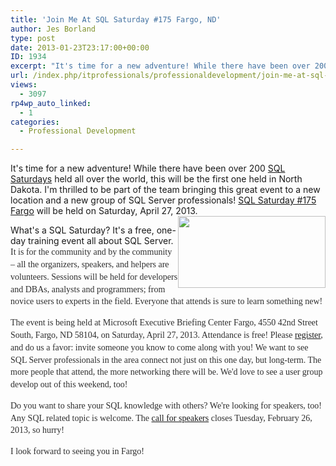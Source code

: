 ```yaml
---
title: 'Join Me At SQL Saturday #175 Fargo, ND'
author: Jes Borland
type: post
date: 2013-01-23T23:17:00+00:00
ID: 1934
excerpt: "It's time for a new adventure! While there have been over 200 SQL Saturdays held all over the world, this will be the first one held in North Dakota."
url: /index.php/itprofessionals/professionaldevelopment/join-me-at-sql-saturday/
views:
  - 3097
rp4wp_auto_linked:
  - 1
categories:
  - Professional Development

---
```

It's time for a new adventure! While there have been over 200 [SQL Saturdays][1] held all over the world, this will be the first one held in North Dakota. I'm thrilled to be part of the team bringing this great event to a new location and a new group of SQL Server professionals! [SQL Saturday #175 Fargo][2] will be held on Saturday, April 27, 2013. <img style="float: right;" src="http://www.sqlsaturday.com/images/sqlsat175_web.png" alt="" width="236" height="115" />

What's a SQL Saturday? It's a free, one-day training event all about SQL Server. <span style="color: #2f2f2f; font-family: verdana; line-height: 19.796875px;">It is for the community and by the community – all the organizers, speakers, and helpers are volunteers. Sessions will be held for developers and DBAs, analysts and programmers; from novice users to experts in the field. Everyone that attends is sure to learn something new! </span>

<span style="color: #2f2f2f; font-family: verdana; line-height: 19.796875px;">The event is being held at Microsoft Executive Briefing Center Fargo, 4550 42nd Street South, Fargo, ND 58104, on Saturday, April 27, 2013. Attendance is free! Please <a href="http://sqlsaturday.com/175/register.aspx">register</a>, and do us a favor: invite someone you know to come along with you! We want to see SQL Server professionals in the area connect not just on this one day, but long-term. The more people that attend, the more networking there will be. We'd love to see a user group develop out of this weekend, too! </span>

<span style="font-family: verdana; color: #2f2f2f;"><span style="line-height: 19.796875px;">Do you want to share your SQL knowledge with others? We're looking for speakers, too! Any SQL related topic is welcome. The <a href="http://sqlsaturday.com/175/callforspeakers.aspx">call for speakers</a> closes Tuesday, February 26, 2013, so hurry! </span></span>

<span style="font-family: verdana; color: #2f2f2f;"><span style="line-height: 19.796875px;">I look forward to seeing you in Fargo! </span></span>

 [1]: http://sqlsaturday.com/
 [2]: http://www.sqlsaturday.com/images/sqlsat175_web.png